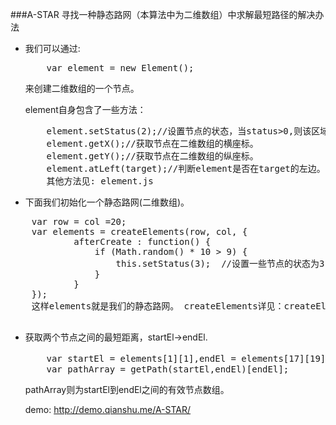 ###A-STAR 寻找一种静态路网（本算法中为二维数组）中求解最短路径的解决办法



 *	我们可以通过:
 
 	<pre>
 		var element = new Element();
 	</pre>
 	来创建二维数组的一个节点。
 	
 	
 	element自身包含了一些方法：
 	<pre>
 		element.setStatus(2);//设置节点的状态，当status>0,则该区域不可通过。
 		element.getX();//获取节点在二维数组的横座标。
 		element.getY();//获取节点在二维数组的纵座标。
 		element.atLeft(target);//判断element是否在target的左边。
 		其他方法见: element.js
 	</pre>
 
 
 *	下面我们初始化一个静态路网(二维数组)。
 
 <pre>
 	var row = col =20;
 	var elements = createElements(row, col, {
			afterCreate : function() {
				if (Math.random() * 10 > 9) {
					this.setStatus(3);  //设置一些节点的状态为3，即死节点
				}
			}
	});
	这样elements就是我们的静态路网。 createElements详见：createElements.js
 </pre>
 
 
 *	获取两个节点之间的最短距离，startEl->endEl.
 
 	<pre>
 		var startEl = elements[1][1],endEl = elements[17][19];//假设这两个都是空节点
 		var pathArray = getPath(startEl,endEl)[endEl];
 	</pre>
 	
 	pathArray则为startEl到endEl之间的有效节点数组。
 	
 	demo: <http://demo.qianshu.me/A-STAR/>